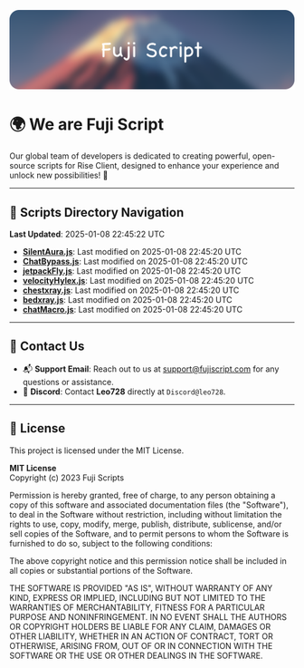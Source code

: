 ![Banner](.github/b.webp)

# 🌍 **We are Fuji Script**

Our global team of developers is dedicated to creating powerful, open-source scripts for Rise Client, designed to enhance your experience and unlock new possibilities! 🌟

---
<!-- SCRIPTS_NAVIGATION_START -->
## 📂 **Scripts Directory Navigation**

**Last Updated**: 2025-01-08 22:45:22 UTC

- **[SilentAura.js](scripts/SilentAura.js)**: Last modified on 2025-01-08 22:45:20 UTC
- **[ChatBypass.js](scripts/ChatBypass.js)**: Last modified on 2025-01-08 22:45:20 UTC
- **[jetpackFly.js](scripts/jetpackFly.js)**: Last modified on 2025-01-08 22:45:20 UTC
- **[velocityHylex.js](scripts/velocityHylex.js)**: Last modified on 2025-01-08 22:45:20 UTC
- **[chestxray.js](scripts/chestxray.js)**: Last modified on 2025-01-08 22:45:20 UTC
- **[bedxray.js](scripts/bedxray.js)**: Last modified on 2025-01-08 22:45:20 UTC
- **[chatMacro.js](scripts/chatMacro.js)**: Last modified on 2025-01-08 22:45:20 UTC

<!-- SCRIPTS_NAVIGATION_END -->

---

## 💬 **Contact Us**  
- 📬 **Support Email**: Reach out to us at [support@fujiscript.com](mailto:support@fujiscript.com) for any questions or assistance.  
- 💬 **Discord**: Contact **Leo728** directly at `Discord@leo728`.

---

## 📜 **License**

This project is licensed under the MIT License.  

**MIT License**  
Copyright (c) 2023 Fuji Scripts  

Permission is hereby granted, free of charge, to any person obtaining a copy of this software and associated documentation files (the "Software"), to deal in the Software without restriction, including without limitation the rights to use, copy, modify, merge, publish, distribute, sublicense, and/or sell copies of the Software, and to permit persons to whom the Software is furnished to do so, subject to the following conditions:  

The above copyright notice and this permission notice shall be included in all copies or substantial portions of the Software.  

THE SOFTWARE IS PROVIDED "AS IS", WITHOUT WARRANTY OF ANY KIND, EXPRESS OR IMPLIED, INCLUDING BUT NOT LIMITED TO THE WARRANTIES OF MERCHANTABILITY, FITNESS FOR A PARTICULAR PURPOSE AND NONINFRINGEMENT. IN NO EVENT SHALL THE AUTHORS OR COPYRIGHT HOLDERS BE LIABLE FOR ANY CLAIM, DAMAGES OR OTHER LIABILITY, WHETHER IN AN ACTION OF CONTRACT, TORT OR OTHERWISE, ARISING FROM, OUT OF OR IN CONNECTION WITH THE SOFTWARE OR THE USE OR OTHER DEALINGS IN THE SOFTWARE.  
